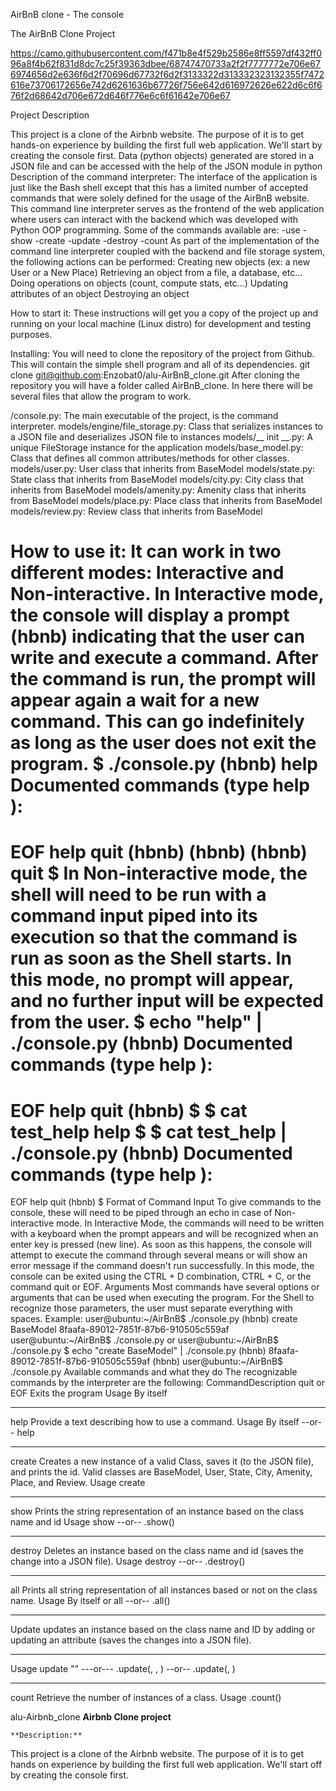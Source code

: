AirBnB clone - The console

The AirBnB Clone Project

https://camo.githubusercontent.com/f471b8e4f529b2586e8ff5597df432ff096a8f4b62f831d8dc7c25f39363dbee/68747470733a2f2f7777772e706e676974656d2e636f6d2f70696d67732f6d2f3133322d313332323132355f7472616e73706172656e742d6261636b67726f756e642d616972626e622d6c6f676f2d68642d706e672d646f776e6c6f61642e706e67

Project Description

This project is a clone of the Airbnb website. The purpose of it is to get hands-on experience by building the first full web application. We'll start by creating the console first.
Data (python objects) generated are stored in a JSON file and can be accessed with the help of the JSON module in python
Description of the command interpreter:
The interface of the application is just like the Bash shell except that this has a limited number of accepted commands that were solely defined for the usage of the AirBnB website.
This command line interpreter serves as the frontend of the web application where users can interact with the backend which was developed with Python OOP programming.
Some of the commands available are:
-use
-show
-create
-update
-destroy
-count
As part of the implementation of the command line interpreter coupled with the backend and file storage system, the following actions can be performed:
Creating new objects (ex: a new User or a New Place)
Retrieving an object from a file, a database, etc…
Doing operations on objects (count, compute stats, etc…)
Updating attributes of an object
Destroying an object

How to start it:
These instructions will get you a copy of the project up and running on your local machine (Linux distro) for development and testing purposes.

Installing:
You will need to clone the repository of the project from Github. This will contain the simple shell program and all of its dependencies.
git clone git@github.com:Enzobat0/alu-AirBnB_clone.git
After cloning the repository you will have a folder called AirBnB_clone. In here there will be several files that allow the program to work.

/console.py: The main executable of the project, is the command interpreter.
models/engine/file_storage.py: Class that serializes instances to a JSON file and deserializes JSON file to instances
models/__ init __.py: A unique FileStorage instance for the application
models/base_model.py: Class that defines all common attributes/methods for other classes.
models/user.py: User class that inherits from BaseModel
models/state.py: State class that inherits from BaseModel
models/city.py: City class that inherits from BaseModel
models/amenity.py: Amenity class that inherits from BaseModel
models/place.py: Place class that inherits from BaseModel
models/review.py: Review class that inherits from BaseModel

How to use it:
It can work in two different modes:
Interactive and Non-interactive.
In Interactive mode, the console will display a prompt (hbnb) indicating that the user can write and execute a command. After the command is run, the prompt will appear again a wait for a new command. This can go indefinitely as long as the user does not exit the program.
$ ./console.py
(hbnb) help
Documented commands (type help <topic>):
========================================
EOF help quit
(hbnb) 
(hbnb) 
(hbnb) quit
$
In Non-interactive mode, the shell will need to be run with a command input piped into its execution so that the command is run as soon as the Shell starts. In this mode, no prompt will appear, and no further input will be expected from the user.
$ echo "help" | ./console.py
(hbnb)
Documented commands (type help <topic>):
========================================
EOF help quit
(hbnb) 
$
$ cat test_help
help
$
$ cat test_help | ./console.py
(hbnb)
Documented commands (type help <topic>):
========================================
EOF help quit
(hbnb) 
$
Format of Command Input
To give commands to the console, these will need to be piped through an echo in case of Non-interactive mode.
In Interactive Mode, the commands will need to be written with a keyboard when the prompt appears and will be recognized when an enter key is pressed (new line). As soon as this happens, the console will attempt to execute the command through several means or will show an error message if the command doesn't run successfully. In this mode, the console can be exited using the CTRL + D combination, CTRL + C, or the command quit or EOF.
Arguments
Most commands have several options or arguments that can be used when executing the program. For the Shell to recognize those parameters, the user must separate everything with spaces.
Example:
user@ubuntu:~/AirBnB$ ./console.py
(hbnb) create BaseModel
8faafa-89012-7851f-87b6-910505c559af
user@ubuntu:~/AirBnB$ ./console.py
or
user@ubuntu:~/AirBnB$ ./console.py $ echo "create BaseModel" | ./console.py
(hbnb)
8faafa-89012-7851f-87b6-910505c559af
(hbnb)
user@ubuntu:~/AirBnB$ ./console.py
Available commands and what they do
The recognizable commands by the interpreter are the following:
CommandDescription
quit or EOF	Exits the program
Usage	By itself
-----	-----
help	Provide a text describing how to use a command.
Usage	By itself --or-- help <command>
-----	-----
create	Creates a new instance of a valid Class, saves it (to the JSON file), and prints the id. Valid classes are BaseModel, User, State, City, Amenity, Place, and Review.
Usage	create <class name>
-----	-----
show	Prints the string representation of an instance based on the class name and id
Usage	show <class name> <id> --or-- <class name>.show(<id>)
-----	-----
destroy	Deletes an instance based on the class name and id (saves the change into a JSON file).
Usage	destroy <class name> <id> --or-- .destroy()
-----	-----
all	Prints all string representation of all instances based or not on the class name.
Usage	By itself or all <class name> --or-- <class name>.all()
-----	-----
Update updates an instance based on the class name and ID by adding or updating an attribute (saves the changes into a JSON file).
----- -----
Usage	update <class name> <id> <attribute name> "<attribute value>" ---or--- <class name>.update(<id>, <attribute name>, <attribute value>) --or-- <class name>.update(<id>, <dictionary representation>)
-----	-----
count	Retrieve the number of instances of a class.
Usage	<class name>.count()









alu-Airbnb_clone
**Airbnb Clone project**

	**Description:**
This project is a clone of the Airbnb website. The purpose of it is to get hands on experience by building the first full web application. We'll start off by creating the console first.
